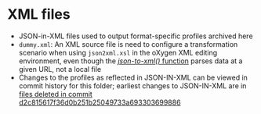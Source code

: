 # XML files
- JSON-in-XML files used to output format-specific profiles archived here
- `dummy.xml`: An XML source file is need to configure a transformation scenario when using `json2xml.xsl` in the oXygen XML editing environment, even though the [*json-to-xml()* function](https://www.w3.org/2013/XSL/json/) parses data at a given URL, not a local file
- Changes to the profiles as reflected in JSON-IN-XML can be viewed in commit history for this folder; earliest changes to JSON-IN-XML are in [files deleted in commit d2c815617f36d0b251b25049733a693303699886](https://github.com/CECSpecialistI/UWLibCatProfiles/commit/d2c815617f36d0b251b25049733a693303699886)
